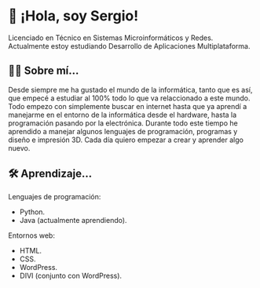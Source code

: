 # 👋 ¡Hola, soy Sergio!

Licenciado en Técnico en Sistemas Microinformáticos y Redes.
Actualmente estoy estudiando Desarrollo de Aplicaciones Multiplataforma.
## 👨‍💻 Sobre mí...
Desde siempre me ha gustado el mundo de la informática, tanto que es así, que empecé a estudiar al 100% todo lo que va relaccionado a este mundo. Todo empezo con simplemente buscar en internet hasta que ya aprendí a manejarme en el entorno de la informática desde el hardware, hasta la programación pasando por la electrónica. Durante todo este tiempo he aprendido a manejar algunos lenguajes de programación, programas y diseño e impresión 3D. Cada día quiero empezar a crear y aprender algo nuevo.

## 🛠 Aprendizaje...
Lenguajes de programación:

- Python.
- Java (actualmente aprendiendo).

Entornos web:
- HTML.
- CSS.
- WordPress.
- DIVI (conjunto con WordPress).
